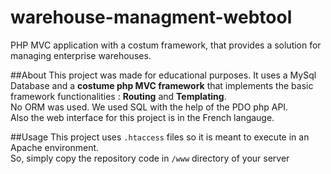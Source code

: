 # warehouse-managment-webtool
PHP MVC application with a costum framework, that provides a solution for managing enterprise warehouses.

##About
This project was made for educational purposes. It uses a MySql Database and a **costume php MVC framework** that implements the basic framework functionalities : **Routing** and **Templating**.</br>
No ORM was used. We used SQL with the help of the PDO php API.</br>
Also the web interface for this project is in the French langauge.

##Usage
This project uses `.htaccess` files so it is meant to execute in an Apache environment.</br>
So, simply copy the repository code in `/www` directory of your server

